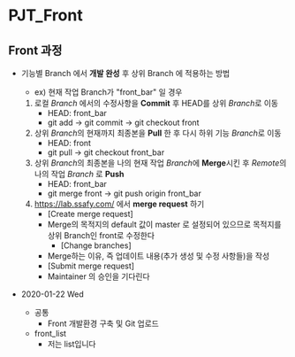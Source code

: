 # PJT_Front


## Front 과정

- 기능별 Branch 에서 **개발 완성** 후 상위 Branch 에 적용하는 방법
  
  - ex) 현재 작업 Branch가 "front_bar" 일 경우
  
  1. 로컬 *Branch* 에서의 수정사항을 **Commit** 후 HEAD를 상위 *Branch*로 이동
     - HEAD: front_bar
     - git add -> git commit -> git checkout front
  2. 상위 *Branch*의 현재까지 최종본을 **Pull** 한 후 다시 하위 기능 *Branch*로 이동
     - HEAD: front
     - git pull -> git checkout front_bar
  3. 상위 *Branch*의 최종본을 나의 현재 작업 *Branch*에 **Merge**시킨 후 *Remote*의 나의 작업 *Branch* 로 **Push**
     - HEAD: front_bar
     - git merge front -> git push origin front_bar
  4. https://lab.ssafy.com/ 에서 **merge request** 하기
     - [Create merge request]
     - Merge의 목적지의 default 값이 master 로 설정되어 있으므로 목적지를 상위 Branch인 front로 수정한다
       - [Change branches]
     - Merge하는 이유, 즉 업데이트 내용(추가 생성 및 수정 사항들)을 작성
     - [Submit merge request]
     - Maintainer 의 승인을 기다린다
  
- 2020-01-22 Wed
  
  - 공통
    - Front 개발환경 구축 및 Git 업로드
  - front_list
    - 저는 list입니다
